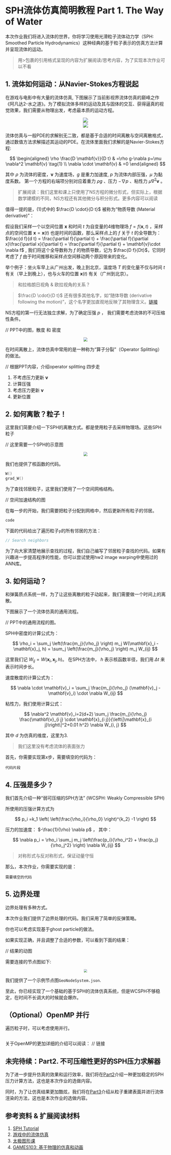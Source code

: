 # SPH流体仿真简明教程 Part 1. The Way of Water
本次作业我们将进入流体的世界，你将学习使用光滑粒子流体动力学（SPH: Smoothed Particle Hydrodynamics）这种经典的基于粒子表示的仿真方法计算并呈现流体的运动。

> 用>包裹的引用格式呈现的内容为扩展阅读/思考内容，为了实现本次作业可以不看

## 1. 流体如何运动：从Navier-Stokes方程说起 

在游戏与电影中有大量的流体仿真, 下图展示了当前影视界流体仿真的巅峰之作《阿凡达2-水之道》。为了模拟流体多样的运动及其与固体的交互、获得逼真的视觉效果，我们需要从物理出发，考虑最本质的运动方程。

<div  align="center">    
 <img src="../images/avatar2.gif" style="zoom:96%" />
</div>

<div  align="center">    
 <img src="../images/avatar2-3.gif" style="zoom:100%" />
</div>

流体仿真与一般PDE的求解别无二致，都是基于合适的时间离散与空间离散格式，通过数值方法求解描述其运动的PDE。在流体里面我们求解的是Navier-Stokes方程: 

$$
\begin{aligned}
\rho \frac{D \mathbf{v}}{D t} & =\rho g-\nabla p+\mu \nabla^2 \mathbf{v} \tag{1} \\
\nabla \cdot \mathbf{v} & =0 
\end{aligned}
$$

其中 $\rho$ 为流体的密度，$\mathbf{v}$ 为速度场，$g$ 是重力加速度, $p$ 为流体内部压强，$\mu$ 为黏度系数。
第一个方程的右端项分别对应着重力 $\rho g$ 、压力 $-\nabla p$ 、粘性力 $\mu \nabla^2 \mathbf{v}$ 。

> 扩展阅读：我们这里和课上只使用了NS方程的微分形式，但实际上，根据数学建模的不同，NS方程还有其他微分与积分形式。更多内容可以阅读

值得一提的是，(1)式中的 $\frac{D \cdot}{D t}$ 被称为“物质导数 (Material derivative)”：
 
假设我们采样一个以空间位置 $\mathbf{x}$ 和时间 $t$ 为自变量的4维物理场 $f = f(\mathbf{x}, t)$ ，采样点的空间位置 $\mathbf{x} = \mathbf{x}(t)$ 也是时间的函数，那么采样点上的 $f$ 关于 $t$ 的全导数为： $\frac{d f}{d t} = \frac{\partial f}{\partial t} + \frac{\partial f}{\partial x}\frac{\partial x}{\partial t} = \frac{\partial f}{\partial t} + \mathbf{v}\cdot \nabla f$ , 我们将这个全导数称为 $f$ 的物质导数，记为 $\frac{D f}{Dt}$，它同时考虑了 $f$ 由于时间推移和采样点空间移动两个原因带来的变化。

举个例子：坐火车早上从广州出发，晚上到北京，温度场 $T$ 的变化量不仅与时间 $t$ 有关（早上到晚上），也与火车的位置 $\mathbf{x}(t)$ 有关（广州到北京）。

> 和拉格朗日视角 & 欧拉视角的关系？
 
>  $\frac{D \cdot}{D t}$ 还有很多其他名字，如“随体导数 (derivative following the motion)”，这个名字更加直观地反映了其物理含义。[链接](https://www.bilibili.com/video/BV1934y1X7MD/?p=3&share_source=copy_web&vd_source=19d965dd50171e7e3327ff6e149567c2)

NS方程的第一行无法独立求解，为了确定压强 $p$ ， 我们需要考虑流体的不可压缩性条件。

// PPT中的图，散度 和 密度

<div  align="center">    
 <img src="../images/div_v.png" style="zoom:80%" />
</div>

在时间离散上，流体仿真中常用的是一种称为“算子分裂”（Operator Splitting）的做法。

// 根据PPT内容，介绍operator splitting 四步走

1. 不考虑压力更新 $\mathbf{v}$
2. 计算压强
3. 考虑压力更新 $\mathbf{v}$
4. 更新位置


## 2. 如何离散？粒子！

这里我们简要介绍一下SPH的离散方式。都是使用粒子去采样物理场。这些SPH粒子

// 这里需要一个SPH的示意图

<div  align="center">    
 <img src="../images/div_v.png" style="zoom:80%" />
</div>


我们也提供了核函数的代码。

```C++
W()
grad_W()
```

为了查找邻居粒子，这里我们使用了一个空间网格结构。

// 空间加速结构的图

在每一步的开始，我们需要把粒子分配到网格中，然后更新所有粒子的邻居。

```C++
code 
```

下面的代码给出了遍历粒子`p`的所有邻居的方法：

```C++
// Search neighbors
```

为了向大家清楚地展示查找的过程，我们自己编写了邻居粒子查找的代码。如果有兴趣进一步提高程序的性能，你可以尝试使用hw2 image warping中使用过的ANN库。

## 3. 如何运动？

和弹簧质点系统一样，为了让这些离散的粒子动起来，我们需要做一个时间上的离散。 

下图展示了一个流体仿真的通用流程。

// PPT中的通用流程的图。

SPH中密度的计算公式为：

$$
 \rho_i = \sum_j \left(\frac{m_j}{\rho_j} \right) m_j W(\mathbf{x}_i - \mathbf{x}_j, h) =  \sum_j \left(\frac{m_j}{\rho_j} \right) m_j  W_{ij}
$$

这里我们记 $W_{ij} = W(\mathbf{x}_i, \mathbf{x}_j, h)$。 在SPH方法中， $h$ 表示核函数半径，我们用 $\Delta t$ 来表示时间步长。

速度散度的计算公式为：

$$
\nabla \cdot \mathbf{v}_i = \sum_j \frac{m_j}{\rho_j} (\mathbf{v}_j - \mathbf{v}_i) \cdot \nabla W_{ij}
$$

粘性力，我们使用计算公式：

$$
\nabla^2 \mathbf{v}_i=2(d+2) \sum_j \frac{m_j}{\rho_j} \frac{\mathbf{v}_{i j} \cdot \mathbf{x}_{i j}}{\left\|\mathbf{x}_{i j}\right\|^2+0.01 h^2} \nabla W_{i, j}
$$

其中 $d$ 为仿真的维度，这里为3.

> 我们这里没有考虑流体的表面张力

首先，你需要实现第x步，需要填空的代码为：

```
代码片段
```

## 4. 压强是多少？

我们首先介绍一种“弱可压缩的SPH方法” (WCSPH: Weakly Compressible SPH)

所使用的压强计算方式为 

$$
p_i =k_1 \left( \left(\frac{\rho_i}{\rho_0} \right)^{k_2} -1 \right)
$$

压力的加速度： $-\frac{1}{\rho} \nabla p$ ， 其中：

$$
 \nabla p_i = \rho_i \sum_j m_j \left(\frac{p_i}{\rho_i^2} + \frac{p_j}{\rho_j^2} \right) \nabla W_{ij}
$$

> 对称形式与反对称形式，保证动量守恒

那么，本次作业，你需要实现的是：

```
需要填空的代码
```

## 5. 边界处理

边界处理有多种方式。

本次作业我们提供了边界处理的代码。我们采用了简单的反弹策略。


你也可以考虑实现基于ghost particle的做法。

如果实现正确，并且调整了合适的参数，可以看到下面的结果：

// 结果的动图

需要连接的节点图如下:

<div  align="center">    
 <img src="./images/result-with-texture.png" style="zoom:60%" />
</div>


我们提供了一个示例节点图`GeoNodeSystem.json`. 

至此，你已经实现了一个基础的基于SPH的流体仿真系统，但是WCSPH不够稳定，在时间不长调大的时候就会爆炸。

## （Optional）OpenMP 并行

遍历粒子时，可以考虑使用并行。

```C++
```

关于OpenMP的更加详细的介绍可以阅读： // 链接


## 未完待续：Part2. 不可压缩性更好的SPH压力求解器
为了进一步提升仿真的效果和运行效率，我们将在[Part2](./README-part2.md)介绍一种更加稳定的SPH压力计算方法，这也是本次作业的选做内容。

同时，为了让仿真结果更加酷炫，我们将在[Part3](./README-part3.md)介绍从粒子重建表面并进行流体渲染的方法，这也是本次作业的选做内容。

## 参考资料 & 扩展阅读材料
1. [SPH Tutorial]()
2. [游戏中的流体仿真](https://gamerant.com/video-games-best-water-physics/)
3. [太极图形课]()
4. [GAMES103: 基于物理的仿真和动画]()
